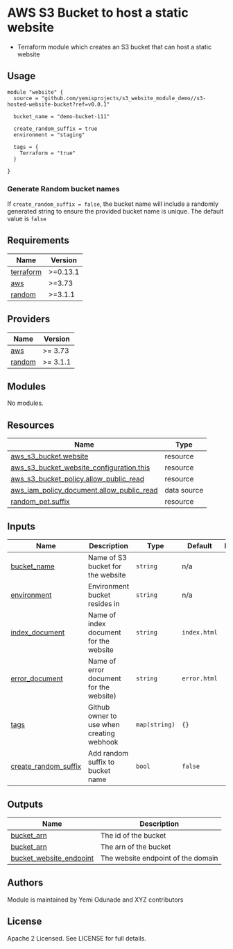 # AWS S3 Bucket to host a static website

- Terraform module which creates an S3 bucket that can host a static website

## Usage

```hcl
module "website" {
  source = "github.com/yemisprojects/s3_website_module_demo//s3-hosted-website-bucket?ref=v0.0.1"
  
  bucket_name = "demo-bucket-111"

  create_random_suffix = true
  environment = "staging"

  tags = {
    Terraform = "true"
  }

}
```

### Generate Random bucket names

If `create_random_suffix = false`, the bucket name will include a randomly generated string to ensure the provided bucket name is unique. The default value is `false`

## Requirements

| Name | Version |
|------|---------|
| <a name="requirement_terraform"></a> [terraform](#requirement\_terraform) | >=0.13.1 |
| <a name="requirement_aws"></a> [aws](#requirement\_aws) | >=3.73 |
| <a name="requirement_random"></a> [random](#requirement\_random) | >=3.1.1 |

## Providers

| Name | Version |
|------|---------|
| <a name="provider_aws"></a> [aws](#provider\_aws) | >= 3.73 |
| <a name="provider_random"></a> [random](#provider\_random) | >= 3.1.1 |

## Modules

No modules.

## Resources

| Name | Type |
|------|------|
| [aws_s3_bucket.website](https://registry.terraform.io/providers/hashicorp/aws/latest/docs/resources/s3_bucket) | resource |
| [aws_s3_bucket_website_configuration.this](https://registry.terraform.io/providers/hashicorp/aws/latest/docs/resources/s3_bucket_website_configuration) | resource |
| [aws_s3_bucket_policy.allow_public_read](https://registry.terraform.io/providers/hashicorp/aws/latest/docs/resources/s3_bucket_policy) | resource |
| [aws_iam_policy_document.allow_public_read](https://registry.terraform.io/providers/hashicorp/aws/latest/docs/data-sources/iam_policy_document) | data source |
| [random_pet.suffix](https://registry.terraform.io/providers/hashicorp/random/latest/docs/resources/pet) | resource |

## Inputs

| Name | Description | Type | Default | Required |
|------|-------------|------|---------|:--------:|
| <a name="input_bucket_name"></a> [bucket\_name](#input\_bucket\_name) | Name of S3 bucket for the website | `string` | n/a | yes |
| <a name="input_environment"></a> [environment](#input\_environment) | Environment bucket resides in | `string` | n/a | yes |
| <a name="input_index_document"></a> [index\_document](#input\_index\_document) | Name of index document for the website | `string` | `index.html` | no |
| <a name="input_error_document"></a> [error\_document](#input\_error\_document) | Name of error document for the website) | `string` | `error.html` | no |
| <a name="input_tags"></a> [tags](#input\_tags) | Github owner to use when creating webhook | `map(string)` | `{}` | no |
| <a name="input_create_random_suffix"></a> [create\_random\_suffix](#input\_github\_token) | Add random suffix to bucket name | `bool` | `false` | no |

## Outputs

| Name | Description |
|------|-------------|
| <a name="output_bucket_id"></a> [bucket\_arn](#output\_bucket\_id) | The id of the bucket |
| <a name="output_bucket_arn"></a> [bucket\_arn](#output\_bucket\_arn) | The arn of the bucket |
| <a name="output_bucket_website_endpoint"></a> [bucket\_website\_endpoint](#output\_bucket\_website\_endpoint) | The website endpoint of the domain |

## Authors

Module is maintained by Yemi Odunade and XYZ contributors

## License

Apache 2 Licensed. See LICENSE for full details.

